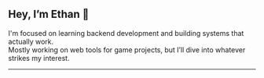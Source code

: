 ## Hey, I’m Ethan 👋

I'm focused on learning backend development and building systems that actually work.  
Mostly working on web tools for game projects, but I’ll dive into whatever strikes my interest.

---

